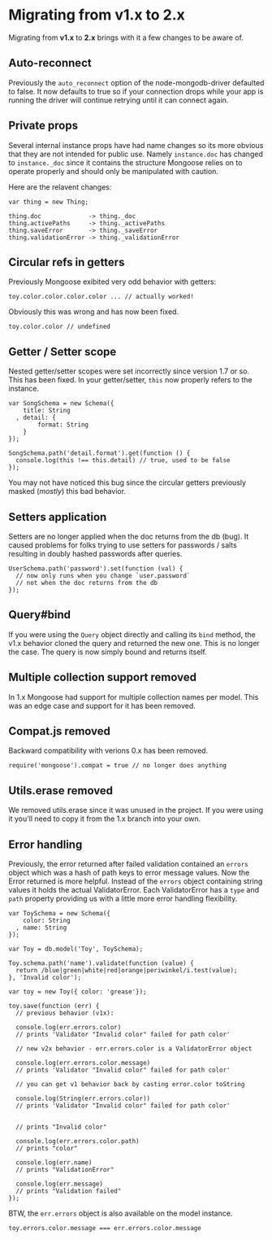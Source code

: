 
Migrating from v1.x to 2.x
==========================

Migrating from __v1.x__ to __2.x__ brings with it a few changes to be aware of.

## Auto-reconnect

Previously the `auto_reconnect` option of the node-mongodb-driver
defaulted to false. It now defaults to true so if your connection drops
while your app is running the driver will continue retrying until it
can connect again.

## Private props

Several internal instance props have had name changes so its more obvious that
they are not intended for public use. Namely `instance.doc` has changed
to `instance._doc` since it contains the structure Mongoose relies on
to operate properly and should only be manipulated with caution.

Here are the relavent changes:

    var thing = new Thing;

    thing.doc             -> thing._doc
    thing.activePaths     -> thing._activePaths
    thing.saveError       -> thing._saveError
    thing.validationError -> thing._validationError

## Circular refs in getters

Previously Mongoose exibited very odd behavior with getters:

    toy.color.color.color.color ... // actually worked!

Obviously this was wrong and has now been fixed.

    toy.color.color // undefined

## Getter / Setter scope

Nested getter/setter scopes were set incorrectly since version 1.7 or so.
This has been fixed. In your getter/setter, `this` now properly refers
to the instance.

    var SongSchema = new Schema({
        title: String
      , detail: {
            format: String
        }
    });

    SongSchema.path('detail.format').get(function () {
      console.log(this !== this.detail) // true, used to be false
    });

You may not have noticed this bug since the circular getters previously
masked (_mostly_) this bad behavior.

## Setters application

Setters are no longer applied when the doc returns from the db (bug). It
caused problems for folks trying to use setters for passwords / salts
resulting in doubly hashed passwords after queries.

    UserSchema.path('password').set(function (val) {
      // now only runs when you change `user.password`
      // not when the doc returns from the db
    });

## Query#bind

If you were using the `Query` object directly and calling its `bind`
method, the v1.x behavior cloned the query and returned the
new one. This is no longer the case. The query is now simply
bound and returns itself.

## Multiple collection support removed

In 1.x Mongoose had support for multiple collection names per model. This
was an edge case and support for it has been removed.

## Compat.js removed

Backward compatibility with verions 0.x has been removed.

    require('mongoose').compat = true // no longer does anything

## Utils.erase removed

We removed utils.erase since it was unused in the project. If you were
using it you'll need to copy it from the 1.x branch into your own.

## Error handling

Previously, the error returned after failed validation contained an `errors`
object which was a hash of path keys to error message values.
Now the Error returned is more helpful. Instead of the `errors`
object containing string values it holds the actual
ValidatorError. Each ValidatorError has a `type` and `path` property
providing us with a little more error handling flexibility.

    var ToySchema = new Schema({
        color: String
      , name: String
    });

    var Toy = db.model('Toy', ToySchema);

    Toy.schema.path('name').validate(function (value) {
      return /blue|green|white|red|orange|periwinkel/i.test(value);
    }, 'Invalid color');

    var toy = new Toy({ color: 'grease'});

    toy.save(function (err) {
      // previous behavior (v1x):

      console.log(err.errors.color)
      // prints 'Validator "Invalid color" failed for path color'

      // new v2x behavior - err.errors.color is a ValidatorError object

      console.log(err.errors.color.message)
      // prints 'Validator "Invalid color" failed for path color'

      // you can get v1 behavior back by casting error.color toString

      console.log(String(err.errors.color))
      // prints 'Validator "Invalid color" failed for path color'

      
      // prints "Invalid color"

      console.log(err.errors.color.path)
      // prints "color"

      console.log(err.name)
      // prints "ValidationError"

      console.log(err.message)
      // prints "Validation failed"
    });

BTW, the `err.errors` object is also available on the model instance.

    toy.errors.color.message === err.errors.color.message

